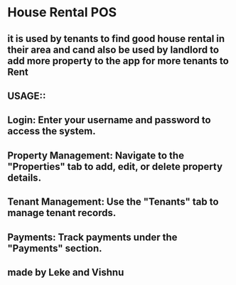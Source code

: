 # House Rental POS

## it is used by tenants to find good house rental in their area  and cand also be used by landlord to add more property to the app for more tenants to Rent


##  USAGE::
## Login: Enter your username and password to access the system.
## Property Management: Navigate to the "Properties" tab to add, edit, or delete property details.
## Tenant Management: Use the "Tenants" tab to manage tenant records.
## Payments: Track payments under the "Payments" section.



## made by Leke and Vishnu
